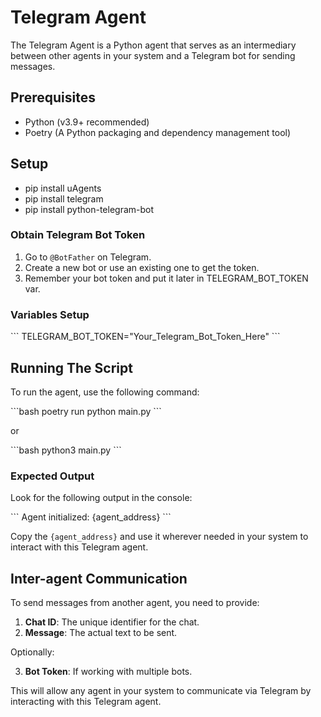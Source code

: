 # Telegram Agent

The Telegram Agent is a Python agent that serves as an intermediary between other agents in your system and a Telegram bot for sending messages.

## Prerequisites

- Python (v3.9+ recommended)
- Poetry (A Python packaging and dependency management tool)

## Setup
- pip install uAgents
- pip install telegram
- pip install python-telegram-bot

### Obtain Telegram Bot Token

1. Go to `@BotFather` on Telegram.
2. Create a new bot or use an existing one to get the token.
3. Remember your bot token and put it later in TELEGRAM_BOT_TOKEN var.

### Variables Setup

\`\`\`
TELEGRAM_BOT_TOKEN="Your_Telegram_Bot_Token_Here"
\`\`\`

## Running The Script

To run the agent, use the following command:

\`\`\`bash
poetry run python main.py
\`\`\`

or

\`\`\`bash
python3 main.py
\`\`\`

### Expected Output

Look for the following output in the console:

\`\`\`
Agent initialized: {agent_address}
\`\`\`

Copy the `{agent_address}` and use it wherever needed in your system to interact with this Telegram agent.

## Inter-agent Communication

To send messages from another agent, you need to provide:

1. **Chat ID**: The unique identifier for the chat.
2. **Message**: The actual text to be sent.

Optionally:

3. **Bot Token**: If working with multiple bots.

This will allow any agent in your system to communicate via Telegram by interacting with this Telegram agent.